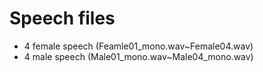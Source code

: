 # Speech files

+ 4 female speech (Feamle01_mono.wav~Female04.wav)
+ 4 male speech (Male01_mono.wav~Male04_mono.wav)
